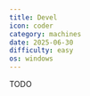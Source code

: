 ```yaml
---
title: Devel
icon: coder
category: machines
date: 2025-06-30
difficulty: easy
os: windows
---
```


TODO
